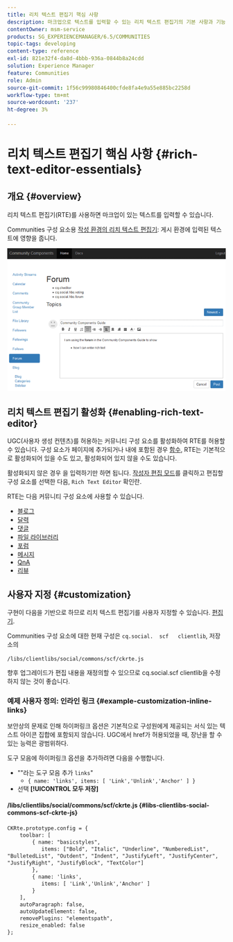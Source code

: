 ```yaml
---
title: 리치 텍스트 편집기 핵심 사항
description: 마크업으로 텍스트를 입력할 수 있는 리치 텍스트 편집기의 기본 사항과 기능에 대해 알아봅니다.
contentOwner: msm-service
products: SG_EXPERIENCEMANAGER/6.5/COMMUNITIES
topic-tags: developing
content-type: reference
exl-id: 821e32f4-da8d-4bbb-936a-0844b8a24cdd
solution: Experience Manager
feature: Communities
role: Admin
source-git-commit: 1f56c99980846400cfde8fa4e9a55e885bc2258d
workflow-type: tm+mt
source-wordcount: '237'
ht-degree: 3%

---
```


# 리치 텍스트 편집기 핵심 사항 {#rich-text-editor-essentials}

## 개요 {#overview}

리치 텍스트 편집기(RTE)를 사용하면 마크업이 있는 텍스트를 입력할 수 있습니다.

Communities 구성 요소용 [작성 환경의 리치 텍스트 편집기](../../help/sites-authoring/rich-text-editor.md): 게시 환경에 입력된 텍스트에 영향을 줍니다.

![리치 텍스트 편집기](assets/rich-text-editor.png)

## 리치 텍스트 편집기 활성화 {#enabling-rich-text-editor}

UGC(사용자 생성 컨텐츠)를 허용하는 커뮤니티 구성 요소를 활성화하여 RTE를 허용할 수 있습니다. 구성 요소가 페이지에 추가되거나 내에 포함된 경우 [함수](functions.md), RTE는 기본적으로 활성화되어 있을 수도 있고, 활성화되어 있지 않을 수도 있습니다.

활성화되지 않은 경우 을 입력하기만 하면 됩니다. [작성자 편집 모드](sites-console.md#authoring-site-content)를 클릭하고 편집할 구성 요소를 선택한 다음, `Rich Text Editor` 확인란.

RTE는 다음 커뮤니티 구성 요소에 사용할 수 있습니다.

* [블로그](blog-feature.md)
* [달력](calendar.md)
* [댓글](comments.md)
* [파일 라이브러리](file-library.md)
* [포럼](forum.md)
* [메시지](configure-messaging.md)
* [QnA](working-with-qna.md)
* [리뷰](reviews.md)

## 사용자 지정 {#customization}

구현이 다음을 기반으로 하므로 리치 텍스트 편집기를 사용자 지정할 수 있습니다. [편집기](https://ckeditor.com/).

Communities 구성 요소에 대한 현재 구성은 `cq.social.  scf   clientlib`, 저장소의

`/libs/clientlibs/social/commons/scf/ckrte.js`

향후 업그레이드가 편집 내용을 재정의할 수 있으므로 cq.social.scf clientlib을 수정하지 않는 것이 좋습니다.

### 예제 사용자 정의: 인라인 링크 {#example-customization-inline-links}

보안상의 문제로 인해 하이퍼링크 옵션은 기본적으로 구성원에게 제공되는 서식 있는 텍스트 아이콘 집합에 포함되지 않습니다. UGC에서 href가 허용되었을 때, 장난을 할 수 있는 능력은 광범위하다.

도구 모음에 하이퍼링크 옵션을 추가하려면 다음을 수행합니다.

* &quot;&quot;라는 도구 모음 추가 `links`&quot;
   * `{ name: 'links', items: [ 'Link','Unlink','Anchor' ] }`
* 선택 **[!UICONTROL 모두 저장]**

#### /libs/clientlibs/social/commons/scf/ckrte.js {#libs-clientlibs-social-commons-scf-ckrte-js}

```
CKRte.prototype.config = {
    toolbar: [
        { name: "basicstyles",
           items: ["Bold", "Italic", "Underline", "NumberedList", "BulletedList", "Outdent", "Indent", "JustifyLeft", "JustifyCenter", "JustifyRight", "JustifyBlock", "TextColor"]
        },
        { name: 'links',
           items: [ 'Link','Unlink','Anchor' ]
        }
    ],
    autoParagraph: false,
    autoUpdateElement: false,
    removePlugins: "elementspath",
    resize_enabled: false
};
```
